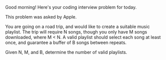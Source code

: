 Good morning! Here's your coding interview problem for today.This problem was asked by Apple.You are going on a road trip, and would like to create a suitable musicplaylist. The trip will require N songs, though you only have M songsdownloaded, where M < N. A valid playlist should select each song at least once,and guarantee a buffer of B songs between repeats.Given N, M, and B, determine the number of valid playlists.